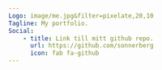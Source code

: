 ```yaml
---
Logo: image/me.jpg&filter=pixelate,20,10
Tagline: My portfolio.
Social:
    - title: Link till mitt github repo.
      url: https://github.com/sonnerberg
      icon: fab fa-github
---
```

